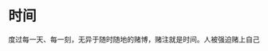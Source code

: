 # 时间

度过每一天、每一刻，无异于随时随地的赌博，赌注就是时间。人被强迫赌上自己
<!--stackedit_data:
eyJoaXN0b3J5IjpbLTk4NDEyNTQ3NCwxNDUzMjg1MzU3LC0xMD
EyNjA3OTRdfQ==
-->